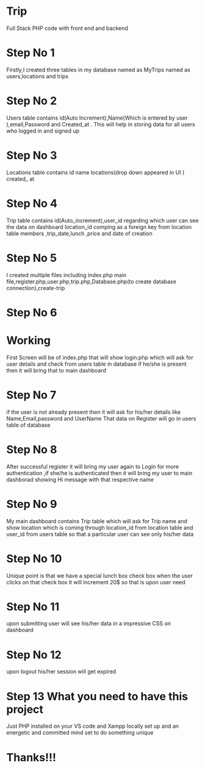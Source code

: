 # Trip
 Full Stack PHP code with front end and backend 
 # Step No 1
 Firstly,I created three tables in my database named as MyTrips named as users,locations and trips
 # Step No 2
Users table contains id(Auto Increment),Name(Which is entered by user ),email,Password and Created_at .
This will help in storing data for all users who logged in and signed up 
# Step No 3
Locations table contains id name locations(drop down appeared in UI ) created_ at 
# Step No 4
Trip table contains id(Auto_increment),user_id regarding which user can see the data on dashboard location_id comping as a foreign key from location table members ,trip_date,lunch ,price and date of creation 
# Step No 5
I created multiple files including index.php main file,register.php,user.php,trip.php,Database.php(to create database connection),create-trip
# Step No 6
# Working 
First Screen will be of index.php that will show login.php which will ask for user details and check from users table in database if he/she is present then it will bring that to main dashboard
# Step No 7
if the user is not already present then it will ask for his/her details 
like Name,Email,password and UserName 
That data on Register will go in users table of database
# Step No 8
After successful register it will bring my user again to Login for more authentication ,if she/he is authenticated then it will bring my user to main dashborad showing Hi message with that respective name
# Step No 9 
My main dashboard contains Trip table which will ask for Trip name and show location which is coming through location_id from location table and user_id from users table so that a particular user can see only his/her data
# Step No 10 
Unique point is that we have a special lunch box check box when the user clicks on that check box it will increment 20$ so that is upon user need
# Step No 11
upon submitting user will see his/her data in a impressive CSS on dashboard 
# Step No 12
upon logout his/her session will get expired 
# Step 13 What you need to have this project
Just PHP installed on your VS code and 
Xampp locally set up 
and an energetic and committed mind set to do something unique
# Thanks!!!
